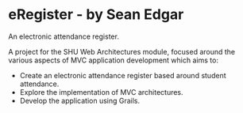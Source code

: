 eRegister - by Sean Edgar
======================

An electronic attendance register.

A project for the SHU Web Architectures module, focused around the various aspects of MVC application development which aims to:
* Create an electronic attendance register based around student attendance.
* Explore the implementation of MVC architectures.
* Develop the application using Grails.

```

```






